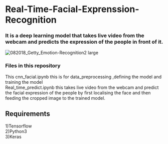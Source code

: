 # Real-Time-Facial-Exprenssion-Recognition

### It is a deep learning model that takes live video from the webcam and predicts the expression of the people in front of it. </br>

![082018_Getty_Emotion-Recognition2 large](https://user-images.githubusercontent.com/34737471/62004930-5c40f280-b149-11e9-9afd-24cc0d8ba738.jpg)
### Files in this repository</br>
This cnn_facial.ipynb this is for data_preprocessing ,defining the model and training the model</br>
Real_time_predict.ipynb this takes live video from the webcam and predict the facial expression of the people by first localising the face and then feeding the cropped image to the trained model.</br>

## Requirements </br>
1)Tensorflow</br>
2)Python3</br>
3)Keras</br>

